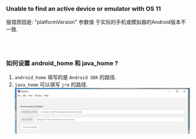 ### Unable to find an active device or emulator with OS 11
报错原因是: "platformVersion" 参数值 于实际的手机或模拟器的Android版本不一致. 

&nbsp;  
&nbsp;  
### 如何设置 android_home 和 java_home ?
1. `android_home` 填写的是 `Android SDK` 的路径.
2. `java_home` 可以填写 `jre` 的路径.   
![android_home_and_java_home](./imgs/android_home_and_java_home.jpg)   

